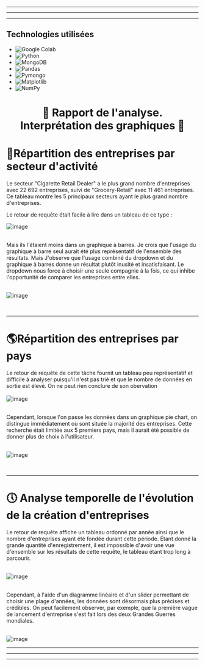 

---



---



---
<!-- TECHNOLOGIES UTILISEES -->
## Technologies utilisées

- ![Google Colab](https://img.shields.io/badge/Google%20Colab-F9AB00?style=for-the-badge&logo=google-colab&logoColor=white)
- ![Python](https://img.shields.io/badge/Python-3776AB?style=for-the-badge&logo=python&logoColor=white)
- ![MongoDB](https://img.shields.io/badge/MongoDB-47A248?style=for-the-badge&logo=mongodb&logoColor=white)
- ![Pandas](https://img.shields.io/badge/Pandas-150458?style=for-the-badge&logo=pandas&logoColor=white)
- ![Pymongo](https://img.shields.io/badge/Pymongo-47A248?style=for-the-badge&logo=mongodb&logoColor=white)
- ![Matplotlib](https://img.shields.io/badge/Matplotlib-11557C?style=for-the-badge&logo=python&logoColor=white)
- ![NumPy](https://img.shields.io/badge/NumPy-013243?style=for-the-badge&logo=numpy&logoColor=white)




#  <center>📔 **Rapport de l'analyse. Interprétation des graphiques** 📔</center>



# 🥧**Répartition des entreprises par secteur d'activité**

Le secteur "Cigarette Retail Dealer" a le plus grand nombre d'entreprises avec 22 692 entreprises, suivi de "Grocery-Retail" avec 11 461 entreprises.
Ce tableau montre les 5 principaux secteurs ayant le plus grand nombre d'entreprises. <br>

Le retour de requête était facile à lire dans un tableau de ce type : <br>

![image](https://github.com/user-attachments/assets/3af40d83-6447-4d6f-8a42-03e8d13864af)

<br>
Mais ils l'étaient moins dans un graphique à barres.  Je crois que l'usage du graphique à barre seul aurait été plus représentatif de l'ensemble des résultats.  Mais J'observe que l'usage combiné du dropdown et du graphique à barres donne un résultat plutôt inusité et insatisfaisant.  Le dropdown nous force à choisir une seule compagnie à la fois, ce qui inhibe l'opportunité de comparer les entreprises entre elles. <br>
<br>

![image](https://github.com/user-attachments/assets/dad7962a-275e-4c20-879b-c16960da204d)


<br>


---


# 🌎**Répartition des entreprises par pays**
Le retour de requête de cette tâche fournit un tableau peu représentatif et difficile à analyser puisqu'il n'est pas trié et que le nombre de données en sortie est élevé.  On ne peut rien conclure de son obervation <br>
<br>
![image](https://github.com/user-attachments/assets/93eba33c-9794-4caf-a9d1-463e7eeac272)

<br>
Cependant, lorsque l'on passe les données dans un graphique pie chart, on distingue immédiatement où sont située la majorité des entreprises.  Cette recherche était limitée aux 5 premiers pays, mais il aurait été possible de donner plus de choix à l'utilisateur. <br>
<br>

![image](https://github.com/user-attachments/assets/b63b7977-f23a-482e-b2ea-1d52f786daf1)


 <br>


---

# 🕔 **Analyse temporelle de l'évolution de la création d'entreprises**
Le retour de requête affiche un tableau ordonné par année ainsi que le nombre d'entreprises ayant été fondée durant cette période.  Étant donné la grande quantité d'enregistrement, il est impossible d'avoir une vue d'ensemble sur les résultats de cette requête, le tableau étant trop long à parcourir. <br>
<br>

![image](https://github.com/user-attachments/assets/ff715835-ff3b-4c08-afaa-9acf231a7946)

<br>
Cependant, à l'aide d'un diagramme linéaire et d'un slider permettant de choisir une plage d'années, les données sont désormais plus précises et crédibles.  On peut facilement observer, par exemple, que la première vague de lancement d'entreprise s'est fait lors des deux Grandes Guerres mondiales. <br>

<br>

![image](https://github.com/user-attachments/assets/77a626d2-206a-4e71-8553-09b3b9ecd499)



---



---



---
